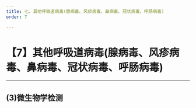 ```yaml
---
title: 七、其他呼吸道病毒(腺病毒、风疹病毒、鼻病毒、冠状病毒、呼肠病毒)
order: 7

---
```


# 【7】其他呼吸道病毒(腺病毒、风疹病毒、鼻病毒、冠状病毒、呼肠病毒)

<kaodian :text="'微生物学检验记忆卡'" />

<!-- ###### 第二十七章 呼吸道病毒

> 微生物学检验 -->

<beitiW/>

---

## (3)微生物学检测

<son :text="'微生物学检验记忆卡'" text1="(3)微生物学检测" :textOption="[['了解','专业知识','专业实践能力'],['了解','专业知识','专业实践能力'],['熟悉','专业知识','专业实践能力']]" />
